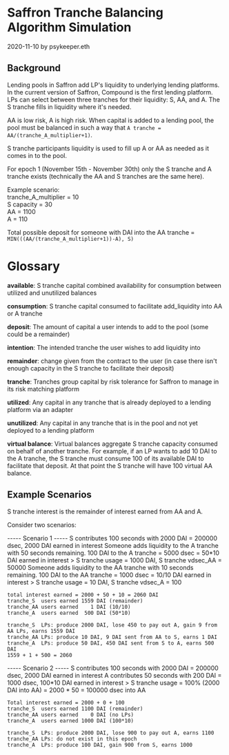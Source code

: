 # Saffron Tranche Balancing Algorithm Simulation
 2020-11-10 by psykeeper.eth

## Background
Lending pools in Saffron add LP's liquidity to underlying lending platforms. In the current version of Saffron, Compound is the first lending platform.
LPs can select between three tranches for their liquidity: S, AA, and A. The S tranche fills in liquidity where it's needed. 

AA is low risk, A is high risk.  When capital is added to a lending pool, the pool must be balanced in such a way that `A tranche = AA/(tranche_A_multiplier+1)`.

S tranche participants liquidity is used to fill up A or AA as needed as it comes in to the pool.

For epoch 1 (November 15th - November 30th) only the S tranche and A tranche exists (technically the AA and S tranches are the same here).

Example scenario:  
 tranche_A_multiplier = 10  
 S capacity = 30  
 AA = 1100  
 A  = 110  

Total possible deposit for someone with DAI into the AA tranche = `MIN(((AA/(tranche_A_multiplier+1))-A), S)`

Glossary
========
**available**: S tranche capital combined availability for consumption between utilized and unutilized balances

**consumption**: S tranche capital consumed to facilitate add_liquidity into AA or A tranche

**deposit**: The amount of capital a user intends to add to the pool (some could be a remainder)

**intention**: The intended tranche the user wishes to add liquidity into

**remainder**: change given from the contract to the user (in case there isn't enough capacity in the S tranche to facilitate their deposit)

**tranche**: Tranches group capital by risk tolerance for Saffron to manage in its risk matching platform

**utilized**: Any capital in any tranche that is already deployed to a lending platform via an adapter

**unutilized**: Any capital in any tranche that is in the pool and not yet deployed to a lending platform

**virtual balance**: Virtual balances aggregate S tranche capacity consumed on behalf of another tranche.  For example, if an LP wants to add 10 DAI to the A tranche, the S tranche must consume 100 of its available DAI to facilitate that deposit.  At that point the S tranche will have 100 virtual AA balance.


## Example Scenarios
S tranche interest is the remainder of interest earned from AA and A.

Consider two scenarios:

----- Scenario 1 -----
S contributes 100 seconds with 2000 DAI = 200000 dsec, 2000 DAI earned in interest
Someone adds liquidity to the A tranche with 50 seconds remaining. 100 DAI to the A tranche = 5000 dsec = 50*10 DAI earned in interest
\> S tranche usage = 1000 DAI, S tranche vdsec_AA = 50000 
Someone adds liquidity to the AA tranche with 10 seconds remaining. 100 DAI to the AA tranche = 1000 dsec = 10/10 DAI earned in interest
\> S tranche usage = 10 DAI, S tranche vdsec_A = 100 

```
total interest earned = 2000 + 50 + 10 = 2060 DAI
tranche_S  users earned 1559 DAI (remainder)
tranche_AA users earned    1 DAI (10/10)
tranche_A  users earned  500 DAI (50*10)

tranche_S  LPs: produce 2000 DAI, lose 450 to pay out A, gain 9 from AA LPs, earns 1559 DAI
tranche_AA LPs: produce 10 DAI, 9 DAI sent from AA to S, earns 1 DAI
tranche_A  LPs: produce 50 DAI, 450 DAI sent from S to A, earns 500 DAI
1559 + 1 + 500 = 2060
```

----- Scenario 2 -----
S contributes 100 seconds with 2000 DAI = 200000 dsec, 2000 DAI earned in interest
A contributes  50 seconds with  200 DAI =   1000 dsec, 100*10 DAI earned in interest
\> S tranche usage = 100% (2000 DAI into AA) = 2000 * 50 = 100000 dsec into AA

```
Total interest earned = 2000 + 0 + 100
tranche_S  users earned 1100 DAI (remainder)
tranche_AA users earned    0 DAI (no LPs)
tranche_A  users earned 1000 DAI (100*10)

tranche_S  LPs: produce 2000 DAI, lose 900 to pay out A, earns 1100
tranche_AA LPs: do not exist in this epoch
tranche_A  LPs: produce 100 DAI, gain 900 from S, earns 1000    
```
